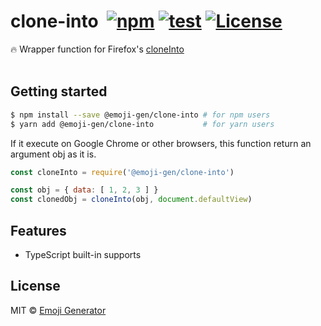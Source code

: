 # clone-into &nbsp;[![npm](https://img.shields.io/npm/v/@emoji-gen/clone-into.svg?maxAge=2592000)](https://www.npmjs.org/package/@emoji-gen/clone-into) [![test](https://github.com/emoji-gen/clone-into/actions/workflows/build.yml/badge.svg?branch=main)](https://github.com/emoji-gen/clone-into/actions/workflows/build.yml) [![License](https://img.shields.io/github/license/emoji-gen/clone-into.svg)](LICENSE)

:fire: Wrapper function for Firefox's [cloneInto](https://developer.mozilla.org/en-US/docs/Mozilla/Add-ons/WebExtensions/Sharing_objects_with_page_scripts)
<br>
<br>

## Getting started

```sh
$ npm install --save @emoji-gen/clone-into # for npm users
$ yarn add @emoji-gen/clone-into           # for yarn users
```

If it execute on Google Chrome or other browsers, this function return an argument obj as it is.

```js
const cloneInto = require('@emoji-gen/clone-into')

const obj = { data: [ 1, 2, 3 ] }
const clonedObj = cloneInto(obj, document.defaultView)
```

## Features

- TypeScript built-in supports

## License
MIT &copy; [Emoji Generator](https://emoji-gen.ninja/)
